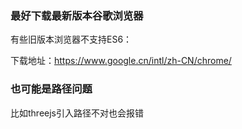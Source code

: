 ### 最好下载最新版本谷歌浏览器

有些旧版本浏览器不支持ES6：

下载地址：https://www.google.cn/intl/zh-CN/chrome/


### 也可能是路径问题

比如threejs引入路径不对也会报错

